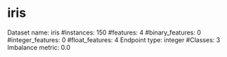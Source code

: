 # iris
Dataset name: iris
#instances: 150
#features: 4
  #binary_features: 0
  #integer_features: 0
  #float_features: 4
Endpoint type: integer
#Classes: 3
Imbalance metric: 0.0
